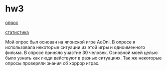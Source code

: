 # hw3
[опрос](https://docs.google.com/forms/d/1zSCW2qpSCQdLyi5_BqxgZsWF79kQg6VgBVOkS4z4Lik/edit)

[статистика](https://docs.google.com/spreadsheets/d/1H28HXTZe3u1DUDZQljgWlm_p1kINBYe9uTBR2FTG2r8/edit#gid=994780287)

Мой опрос был основан на японской игре AoOni. В опросе я использовала некоторые ситуации из этой игры и одноименного фильма.
В опросе приняло участие 30 человек.
Основной моей целью было узнать как люди действуют в разных ситуациях. Так же некоторые опросы проверяли знания об хоррор играх.
